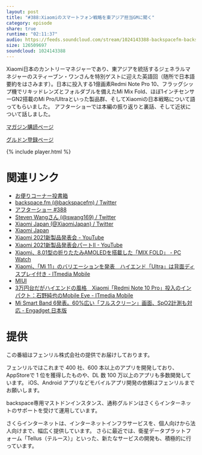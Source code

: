 ```yaml
---
layout: post
title: "#388:Xiaomiのスマートフォン戦略を東アジア担当GMに聞く"
category: episode
share: true
runtime: "02:11:37"
audio: https://feeds.soundcloud.com/stream/1024143388-backspacefm-backspacefm-388.mp3
size: 126509697
soundcloud: 1024143388
---
```


Xiaomi日本のカントリーマネジャーであり、東アジアを統括するジェネラルマネジャーのスティーブン・ワンさんを特別ゲストに迎えた英語回（随所で日本語要約をはさみます）。日本に投入する1億画素Redmi Note Pro 10、フラッグシップ機でリキッドレンズとフォルダブルを備えたMi Mix Fold、ほぼ1インチセンサーGN2搭載のMi Pro/Ultraといった製品群、そしてXiaomiの日本戦略について語ってもらいました。
アフターショーでは本編の振り返りと裏話、そして近状について話しました。

[マガジン購読ページ](https://note.com/drikin/m/m55ec296b7655)

[グルドン登録ページ](https://mstdn.guru/invite/3WVHpSMr)

{% include player.html %}

# 関連リンク
* [お便りコーナー投書箱](https://forms.gle/NDBngfLwc3jKbLEJ6)
* [backspace.fm (@backspacefm) / Twitter](https://twitter.com/backspacefm)
* [アフターショー #388](https://note.com/backspacefm/n/n115280482ff3)
* [Steven Wangさん (@swang169) / Twitter](https://twitter.com/swang169)
* [Xiaomi Japan (@XiaomiJapan) / Twitter](https://twitter.com/XiaomiJapan)
* [Xiaomi Japan](https://www.mi.com/jp/)
* [Xiaomi 2021新製品発表会 - YouTube](https://www.youtube.com/watch?v=HGk2hF7paUs)
* [Xiaomi 2021新製品発表会パートII - YouTube](https://www.youtube.com/watch?v=fNGZ57BpJ6Y)
* [Xiaomi、8.01型の折りたたみAMOLEDを搭載した「MIX FOLD」 - PC Watch](https://pc.watch.impress.co.jp/docs/news/1315472.html)
* [Xiaomi、「Mi 11」のバリエーションを発表　ハイエンド「Ultra」は背面ディスプレイ付き - ITmedia Mobile](https://www.itmedia.co.jp/mobile/articles/2103/30/news084.html)
* [MIUI](https://en.miui.com/)
* [3万円台だがハイエンドの風格　Xiaomi「Redmi Note 10 Pro」投入のインパクト：石野純也のMobile Eye - ITmedia Mobile](https://www.itmedia.co.jp/mobile/articles/2104/03/news021.html)
* [Mi Smart Band 6発表。60%広い「フルスクリーン」画面、SpO2計測も対応 - Engadget 日本版](https://japanese.engadget.com/mi-smart-band-6-141649147.html)

# 提供

この番組はフェンリル株式会社の提供でお届けしております。

フェンリルではこれまで 400 社、600 本以上のアプリを開発しており、AppStoreで 1 位を獲得したものや、DL 数 100 万以上のアプリも多数開発しています。
iOS、Android アプリなどモバイルアプリ開発の依頼はフェンリルまでお願いします。

backspace専用マストドンインスタンス、通称グルドンはさくらインターネットのサポートを受けて運用しています。

さくらインターネットは、インターネットインフラサービスを、個人向けから法人向けまで、幅広く提供しています。
さらに最近では、衛星データプラットフォーム「Tellus（テルース）」といった、新たなサービスの開発も、積極的に行っています。
